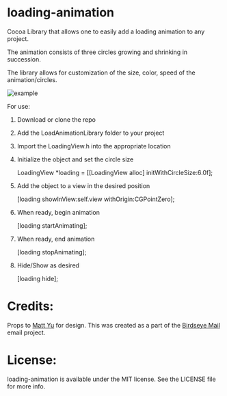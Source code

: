 loading-animation
=================

Cocoa Library that allows one to easily add a loading animation to any project.

The animation consists of three circles growing and shrinking in succession.

The library allows for customization of the size, color, speed of the animation/circles.

![example](https://dl.dropboxusercontent.com/u/13225319/loadingExample.png)

For use:

1) Download or clone the repo

2) Add the LoadAnimationLibrary folder to your project

3) Import the LoadingView.h into the appropriate location

3) Initialize the object and set the circle size

    LoadingView *loading = [[LoadingView alloc] initWithCircleSize:6.0f];
    
4) Add the object to a view in the desired position

    [loading showInView:self.view withOrigin:CGPointZero];
    
5) When ready, begin animation

    [loading startAnimating];
    
6) When ready, end animation

    [loading stopAnimating];
    
7) Hide/Show as desired

    [loading hide];
    
# Credits:
Props to [Matt Yu](http://www.mattyu.ca/) for design.  This was created as a part of the [Birdseye Mail](http://www.birdseyemail.com/) email project.

# License:
loading-animation is available under the MIT license. See the LICENSE file for more info.
